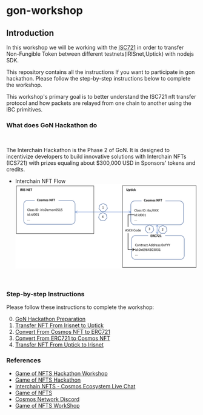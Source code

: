 # gon-workshop

## Introduction

In this workshop we will be working with the [ISC721](https://github.com/cosmos/ibc/tree/main/spec/app/ics-721-nft-transfer) in order to transfer Non-Fungible Token between different testnets(IRISnet,Uptick) with nodejs SDK.

This repository contains all the instructions If you want to participate in gon hackathon. Please follow the step-by-step instructions below to complete the workshop.

This workshop's primary goal is to better understand the ISC721 nft transfer protocol and how packets are relayed from one chain to another using the IBC primitives.

### What does GoN Hackathon do

<br/>

The Interchain Hackathon is the Phase 2 of GoN. It is designed to incentivize developers to build innovative solutions with Interchain NFTs (ICS721) with prizes equaling about $300,000 USD in Sponsors' tokens and credits.


+ Interchain NFT Flow 
![](img/flow.png)

 <br/>

### Step-by-step Instructions

Please follow these instructions to complete the workshop:

0. [GoN Hackathon Preparation](./docs/0.Preparation.md)
1. [Transfer NFT From Irisnet to Uptick](./docs/1.Iris2Uptick.md)
2. [Convert From Cosmos NFT to ERC721](./docs/2.CosmosNFT2ERC.md)
3. [Convert From ERC721 to Cosmos NFT](./docs/3.ERC2CosmosNFT.md)
4. [Transfer NFT From Uptick to Irisnet](./docs/4.Uptick2Iris.md)


### References
+ [Game of NFTS Hackathon Workshop](https://github.com/xavier200203/gon2-workshop/)
+ [Game of NFTS Hackathon](https://dorahacks.io/hackathon/game-of-nfts)
+ [Interchain NFTS - Cosmos Ecosystem Live Chat](https://www.youtube.com/watch?v=1Yl7EgnBLms)
+ [Game of NFTS](https://interchainnfts.dev/gon)
+ [Cosmos Network Discord](https://discord.com/invite/cosmosnetwork)
+ [Game of NFTS WorkShop](https://github.com/xavier200203/gon-workshop)